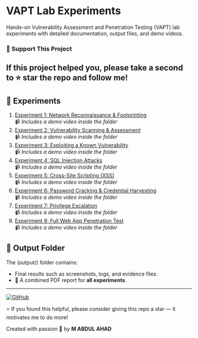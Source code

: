 # VAPT Lab Experiments

Hands-on Vulnerability Assessment and Penetration Testing (VAPT) lab experiments with detailed documentation, output files, and demo videos.

### 🚀 Support This Project

## If this project helped you, please take a second to **⭐ star** the repo and **follow me**!  

## 🔬 Experiments

1. [Experiment 1: Network Reconnaissance & Footprinting](Experiment-1-Network-Reconnaissance/)  
   📹 *Includes a demo video inside the folder*
2. [Experiment 2: Vulnerability Scanning & Assessment](Experiment-2-Vulnerability-Scanning/)  
   📹 *Includes a demo video inside the folder*
3. [Experiment 3: Exploiting a Known Vulnerability](Experiment-3-Known-Vulnerability-Exploit/)  
   📹 *Includes a demo video inside the folder*
4. [Experiment 4: SQL Injection Attacks](Experiment-4-SQL-Injection/)  
   📹 *Includes a demo video inside the folder*
5. [Experiment 5: Cross-Site Scripting (XSS)](Experiment-5-XSS-Attacks/)  
   📹 *Includes a demo video inside the folder*
6. [Experiment 6: Password Cracking & Credential Harvesting](Experiment-6-Password-Cracking/)  
   📹 *Includes a demo video inside the folder*
7. [Experiment 7: Privilege Escalation](Experiment-7-Privilege-Escalation/)  
   📹 *Includes a demo video inside the folder*
8. [Experiment 8: Full Web App Penetration Test](Experiment-8-WebApp-Pentest/)  
   📹 *Includes a demo video inside the folder*

## 📂 Output Folder

The (output/) folder contains:
- Final results such as screenshots, logs, and evidence files.  
- 📄 A combined PDF report for **all experiments**.

---

[![GitHub](https://img.shields.io/badge/GitHub-MABDULAHAD--HUB-black?logo=github)](https://github.com/MABDULAHAD-HUB)

⭐ If you found this helpful, please consider giving this repo a star — it motivates me to do more!
 
 Created with passion 🙌 by **M ABDUL AHAD**

